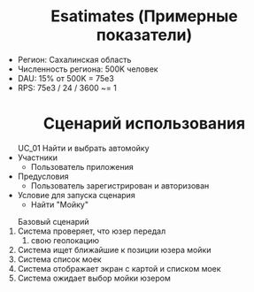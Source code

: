 <h1 align="center">Esatimates (Примерные показатели)</h1>
<ul>
  <li>Регион: Сахалинская область</li>
  <li>Численность региона: 500K человек</li>
  <li>DAU: 15% от 500K = 75e3</li>
  <li>RPS: 75e3 / 24 / 3600 ~= 1</li>
</ul>
<h1 align="center">Сценарий использования</h1>
<ul>UC_01 Найти и выбрать автомойку
	<li>Участники
		<ul>
			<li>Пользователь приложения</li>
		</ul>
	</li>
	<li>Предусловия
		<ul>
			<li>Пользователь зарегистрирован и авторизован</li>
		</ul>
	</li>
  <li>Условие для запуска сценария
		<ul>
			<li>Найти "Мойку"</li>
		</ul>
	</li>
</ul>
<ol>Базовый сценарий
	<li>Система проверяет, что юзер передал
		<ol>
			<li list-style-type="lower-alpha">свою геолокацию</li>
		</ol>
	</li>
	<li>Система ищет ближайшие к позиции юзера мойки</li>
	<li>Система список моек</li>
	<li>Система отображает экран с картой и списком моек</li>
	<li>Система ожидает выбор мойки юзером</li>
</ol>


